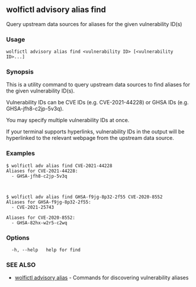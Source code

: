## wolfictl advisory alias find

Query upstream data sources for aliases for the given vulnerability ID(s)

### Usage

```
wolfictl advisory alias find <vulnerability ID> [<vulnerability ID>...]
```

### Synopsis

This is a utility command to query upstream data sources to find aliases for 
the given vulnerability ID(s).

Vulnerability IDs can be CVE IDs (e.g. CVE-2021-44228) or GHSA IDs (e.g. 
GHSA-jfh8-c2jp-5v3q).

You may specify multiple vulnerability IDs at once.

If your terminal supports hyperlinks, vulnerability IDs in the output will be 
hyperlinked to the relevant webpage from the upstream data source.


### Examples


	$ wolfictl adv alias find CVE-2021-44228
	Aliases for CVE-2021-44228:
	  - GHSA-jfh8-c2jp-5v3q



	$ wolfictl adv alias find GHSA-f9jg-8p32-2f55 CVE-2020-8552
	Aliases for GHSA-f9jg-8p32-2f55:
	  - CVE-2021-25743

	Aliases for CVE-2020-8552:
	  - GHSA-82hx-w2r5-c2wq

### Options

```
  -h, --help   help for find
```

### SEE ALSO

* [wolfictl advisory alias](wolfictl_advisory_alias.md)	 - Commands for discovering vulnerability aliases

